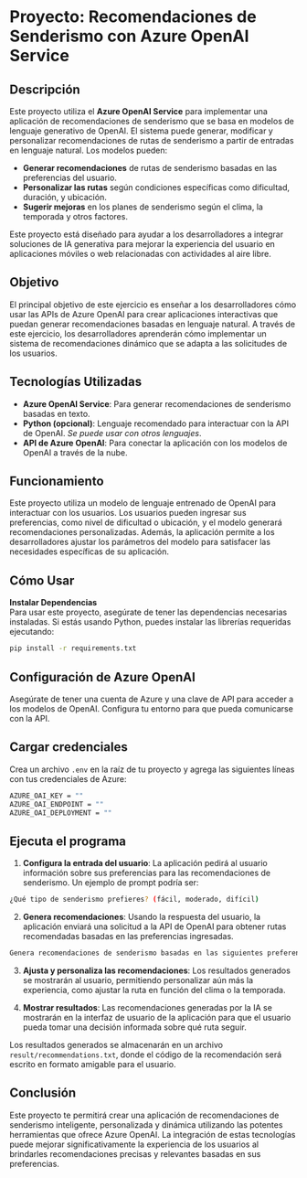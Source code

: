 # Proyecto: Recomendaciones de Senderismo con Azure OpenAI Service

## Descripción
Este proyecto utiliza el **Azure OpenAI Service** para implementar una aplicación de recomendaciones de senderismo que se basa en modelos de lenguaje generativo de OpenAI. El sistema puede generar, modificar y personalizar recomendaciones de rutas de senderismo a partir de entradas en lenguaje natural. Los modelos pueden:

- **Generar recomendaciones** de rutas de senderismo basadas en las preferencias del usuario.
- **Personalizar las rutas** según condiciones específicas como dificultad, duración, y ubicación.
- **Sugerir mejoras** en los planes de senderismo según el clima, la temporada y otros factores.
  
Este proyecto está diseñado para ayudar a los desarrolladores a integrar soluciones de IA generativa para mejorar la experiencia del usuario en aplicaciones móviles o web relacionadas con actividades al aire libre.

## Objetivo
El principal objetivo de este ejercicio es enseñar a los desarrolladores cómo usar las APIs de Azure OpenAI para crear aplicaciones interactivas que puedan generar recomendaciones basadas en lenguaje natural. A través de este ejercicio, los desarrolladores aprenderán cómo implementar un sistema de recomendaciones dinámico que se adapta a las solicitudes de los usuarios.

## Tecnologías Utilizadas
- **Azure OpenAI Service**: Para generar recomendaciones de senderismo basadas en texto.
- **Python (opcional)**: Lenguaje recomendado para interactuar con la API de OpenAI. _Se puede usar con otros lenguajes_.
- **API de Azure OpenAI**: Para conectar la aplicación con los modelos de OpenAI a través de la nube.

## Funcionamiento
Este proyecto utiliza un modelo de lenguaje entrenado de OpenAI para interactuar con los usuarios. Los usuarios pueden ingresar sus preferencias, como nivel de dificultad o ubicación, y el modelo generará recomendaciones personalizadas. Además, la aplicación permite a los desarrolladores ajustar los parámetros del modelo para satisfacer las necesidades específicas de su aplicación.

## Cómo Usar

**Instalar Dependencias**  
Para usar este proyecto, asegúrate de tener las dependencias necesarias instaladas. Si estás usando Python, puedes instalar las librerías requeridas ejecutando:

```bash
pip install -r requirements.txt
```
## Configuración de Azure OpenAI
Asegúrate de tener una cuenta de Azure y una clave de API para acceder a los modelos de OpenAI. Configura tu entorno para que pueda comunicarse con la API.

## Cargar credenciales
Crea un archivo `.env` en la raíz de tu proyecto y agrega las siguientes líneas con tus credenciales de Azure:

```bash
AZURE_OAI_KEY = ""
AZURE_OAI_ENDPOINT = ""
AZURE_OAI_DEPLOYMENT = ""
```

## Ejecuta el programa

1. **Configura la entrada del usuario**: La aplicación pedirá al usuario información sobre sus preferencias para las recomendaciones de senderismo. Un ejemplo de prompt podría ser:

```bash
¿Qué tipo de senderismo prefieres? (fácil, moderado, difícil)
```

2. **Genera recomendaciones**: Usando la respuesta del usuario, la aplicación enviará una solicitud a la API de OpenAI para obtener rutas recomendadas basadas en las preferencias ingresadas.

```bash
Genera recomendaciones de senderismo basadas en las siguientes preferencias: dificultad moderada, duración de 3 horas, en la región de los Alpes suizos.
```

3. **Ajusta y personaliza las recomendaciones**: Los resultados generados se mostrarán al usuario, permitiendo personalizar aún más la experiencia, como ajustar la ruta en función del clima o la temporada.

4. **Mostrar resultados**: Las recomendaciones generadas por la IA se mostrarán en la interfaz de usuario de la aplicación para que el usuario pueda tomar una decisión informada sobre qué ruta seguir.

Los resultados generados se almacenarán en un archivo `result/recommendations.txt`, donde el código de la recomendación será escrito en formato amigable para el usuario.

## Conclusión
Este proyecto te permitirá crear una aplicación de recomendaciones de senderismo inteligente, personalizada y dinámica utilizando las potentes herramientas que ofrece Azure OpenAI. La integración de estas tecnologías puede mejorar significativamente la experiencia de los usuarios al brindarles recomendaciones precisas y relevantes basadas en sus preferencias.

